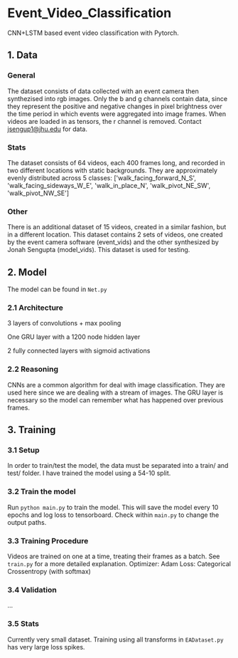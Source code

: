 # Event_Video_Classification

CNN+LSTM based event video classification with Pytorch.

## 1. Data
### General
The dataset consists of data collected with an event camera then synthezised into rgb images. Only the b and g channels contain data, since they represent the positive and negative changes in pixel brightness over the time period in which events were aggregated into image frames. When videos are loaded in as tensors, the r channel is removed. Contact jsengup1@jhu.edu for data. 

### Stats
The dataset consists of 64 videos, each 400 frames long, and recorded in two different locations with static backgrounds. They are approximately evenly distributed across 5 classes: ['walk_facing_forward_N_S', 'walk_facing_sideways_W_E', 'walk_in_place_N', 'walk_pivot_NE_SW', 'walk_pivot_NW_SE']

### Other
There is an additional dataset of 15 videos, created in a similar fashion, but in a different location. This dataset contains 2 sets of videos, one created by the event camera software (event_vids) and the other synthesized by Jonah Sengupta (model_vids). This dataset is used for testing.

## 2. Model
The model can be found in `Net.py`

### 2.1 Architecture

3 layers of convolutions + max pooling

One GRU layer with a 1200 node hidden layer

2 fully connected layers with sigmoid activations

### 2.2 Reasoning
CNNs are a common algorithm for deal with image classification. They are used here since we are dealing with a stream of images. The GRU layer is necessary so the model can remember what has happened over previous frames. 

## 3. Training
### 3.1 Setup
In order to train/test the model, the data must be separated into a train/ and test/ folder. I have trained the model using a 54-10 split.

### 3.2 Train the model
Run `python main.py` to train the model. This will save the model every 10 epochs and log loss to tensorboard. Check within `main.py` to change the output paths.

### 3.3 Training Procedure
Videos are trained on one at a time, treating their frames as a batch. See `train.py` for a more detailed explanation.
Optimizer: Adam
Loss: Categorical Crossentropy (with softmax)

### 3.4 Validation
...

### 3.5 Stats

Currently very small dataset. Training using all transforms in `EADataset.py` has very large loss spikes.


